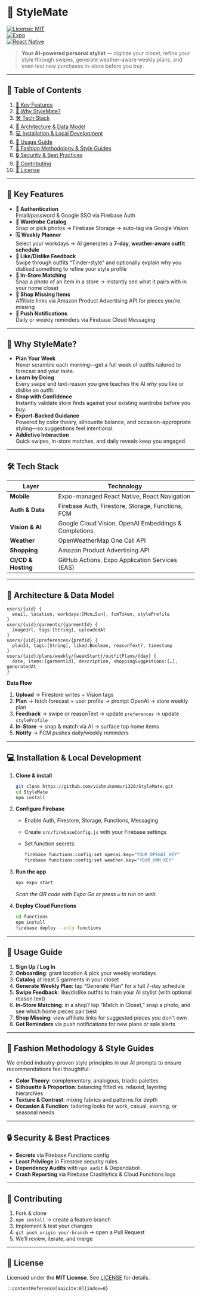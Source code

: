 
# 🎨 StyleMate

[![License: MIT](https://img.shields.io/badge/License-MIT-blue.svg)](LICENSE)  
[![Expo](https://img.shields.io/badge/Expo-SDK%2046-6E6E6E.svg)](https://expo.dev/)  
[![React Native](https://img.shields.io/badge/React%20Native-0.79.5-61DAFB.svg)](https://reactnative.dev/)  

> **Your AI-powered personal stylist** — digitize your closet, refine your style through swipes, generate weather-aware weekly plans, and even test new purchases in-store before you buy.

---

## 📖 Table of Contents

1. [🚀 Key Features](#-key-features)  
2. [🎯 Why StyleMate?](#-why-stylemate)  
3. [🛠 Tech Stack](#-tech-stack)  
4. [📐 Architecture & Data Model](#-architecture--data-model)  
5. [💻 Installation & Local Development](#-installation--local-development)  
6. [📱 Usage Guide](#-usage-guide)  
7. [🔧 Fashion Methodology & Style Guides](#-fashion-methodology--style-guides)  
8. [🔒 Security & Best Practices](#-security--best-practices)  
9. [🤝 Contributing](#-contributing)  
10. [📄 License](#-license)  

---

## 🚀 Key Features

- **🔐 Authentication**  
  Email/password & Google SSO via Firebase Auth  
- **📸 Wardrobe Catalog**  
  Snap or pick photos → Firebase Storage → auto-tag via Google Vision  
- **🗓 Weekly Planner**  
  Select your workdays → AI generates a **7-day, weather-aware outfit schedule**  
- **💬 Like/Dislike Feedback**  
  Swipe through outfits “Tinder-style” and optionally explain why you disliked something to refine your style profile  
- **🛒 In-Store Matching**  
  Snap a photo of an item in a store → instantly see what it pairs with in your home closet  
- **🏬 Shop Missing Items**  
  Affiliate links via Amazon Product Advertising API for pieces you’re missing  
- **🔔 Push Notifications**  
  Daily or weekly reminders via Firebase Cloud Messaging  

---

## 🎯 Why StyleMate?

- **Plan Your Week**  
  Never scramble each morning—get a full week of outfits tailored to forecast and your taste.  
- **Learn by Doing**  
  Every swipe and text-reason you give teaches the AI *why* you like or dislike an outfit.  
- **Shop with Confidence**  
  Instantly validate store finds against your existing wardrobe before you buy.  
- **Expert-Backed Guidance**  
  Powered by color theory, silhouette balance, and occasion-appropriate styling—so suggestions feel intentional.  
- **Addictive Interaction**  
  Quick swipes, in-store matches, and daily reveals keep you engaged.

---

## 🛠 Tech Stack

| Layer               | Technology                                           |
|---------------------|-------------------------------------------------------|
| **Mobile**          | Expo-managed React Native, React Navigation           |
| **Auth & Data**     | Firebase Auth, Firestore, Storage, Functions, FCM     |
| **Vision & AI**     | Google Cloud Vision, OpenAI Embeddings & Completions |
| **Weather**         | OpenWeatherMap One Call API                           |
| **Shopping**        | Amazon Product Advertising API                        |
| **CI/CD & Hosting** | GitHub Actions, Expo Application Services (EAS)       |

---

## 📐 Architecture & Data Model

```text
users/{uid} {
  email, location, workdays:[Mon…Sun], fcmToken, styleProfile
}
users/{uid}/garments/{garmentId} {
  imageUrl, tags:[String], uploadedAt
}
users/{uid}/preferences/{prefId} {
  planId, tags:[String], liked:Boolean, reasonText?, timestamp
}
users/{uid}/plans/weekly/{weekStart}/outfitPlans/{day} {
  date, items:[garmentId], description, shoppingSuggestions:[…], generatedAt
}
````

**Data Flow**

1. **Upload** → Firestore writes + Vision tags
2. **Plan** → fetch forecast + user profile → prompt OpenAI → store weekly plan
3. **Feedback** → swipe or reasonText → update `preferences` → update `styleProfile`
4. **In-Store** → snap & match via AI → surface top home items
5. **Notify** → FCM pushes daily/weekly reminders

---

## 💻 Installation & Local Development

1. **Clone & install**

   ```bash
   git clone https://github.com/vishnukommuri326/StyleMate.git
   cd StyleMate
   npm install
   ```
2. **Configure Firebase**

   * Enable Auth, Firestore, Storage, Functions, Messaging
   * Create `src/firebaseConfig.js` with your Firebase settings
   * Set function secrets:

     ```bash
     firebase functions:config:set openai.key="YOUR_OPENAI_KEY"
     firebase functions:config:set weather.key="YOUR_OWM_KEY"
     ```
3. **Run the app**

   ```bash
   npx expo start
   ```

   *Scan the QR code with Expo Go or press `w` to run on web.*
4. **Deploy Cloud Functions**

   ```bash
   cd functions
   npm install
   firebase deploy --only functions
   ```

---

## 📱 Usage Guide

1. **Sign Up / Log In**
2. **Onboarding**: grant location & pick your weekly workdays
3. **Catalog** at least 5 garments in your closet
4. **Generate Weekly Plan**: tap “Generate Plan” for a full 7-day schedule
5. **Swipe Feedback**: like/dislike outfits to train your AI stylist (with optional reason text)
6. **In-Store Matching**: in a shop? tap “Match in Closet,” snap a photo, and see which home pieces pair best
7. **Shop Missing**: view affiliate links for suggested pieces you don't own
8. **Get Reminders** via push notifications for new plans or sale alerts

---

## 🔧 Fashion Methodology & Style Guides

We embed industry-proven style principles in our AI prompts to ensure recommendations feel thoughtful:

* **Color Theory**: complementary, analogous, triadic palettes
* **Silhouette & Proportion**: balancing fitted vs. relaxed, layering hierarchies
* **Texture & Contrast**: mixing fabrics and patterns for depth
* **Occasion & Function**: tailoring looks for work, casual, evening, or seasonal needs

---

## 🔒 Security & Best Practices

* **Secrets** via Firebase Functions config
* **Least Privilege** in Firestore security rules
* **Dependency Audits** with `npm audit` & Dependabot
* **Crash Reporting** via Firebase Crashlytics & Cloud Functions logs

---

## 🤝 Contributing

1. Fork & clone
2. `npm install` → create a feature branch
3. Implement & test your changes
4. `git push origin your-branch` → open a Pull Request
5. We’ll review, iterate, and merge

---

## 📄 License

Licensed under the **MIT License**. See [LICENSE](LICENSE) for details.

```
::contentReference[oaicite:0]{index=0}
```
